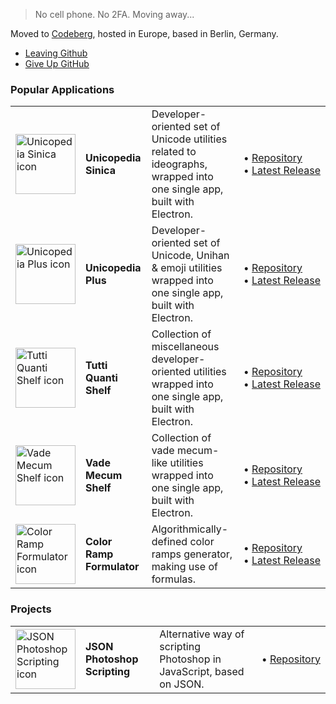 > No cell phone. No 2FA. Moving away...

Moved to [Codeberg](https://codeberg.org/tonton-pixel), hosted in Europe, based in Berlin, Germany.

- [Leaving Github](https://ploum.net/2023-02-22-leaving-github.html)
- [Give Up GitHub](https://sfconservancy.org/GiveUpGitHub/)

### Popular Applications

<table>
  <tr>
    <td><img src="https://codeberg.org/tonton-pixel/unicopedia-sinica/media/branch/master/icons/icon-256.png" width="96px" alt="Unicopedia Sinica icon"></td>
    <td><strong>Unicopedia Sinica</strong></td>
    <td>Developer-oriented set of Unicode utilities related to ideographs, wrapped into one single app, built with Electron.</td>
    <td>
      •&nbsp;<a href="https://codeberg.org/tonton-pixel/unicopedia-sinica">Repository</a>
      <br>
      •&nbsp;<a href="https://codeberg.org/tonton-pixel/unicopedia-sinica/releases/latest">Latest&nbsp;Release</a>
    </td>
  </tr>
  <tr>
    <td><img src="https://codeberg.org/tonton-pixel/unicopedia-plus/media/branch/master/icons/icon-256.png" width="96px" alt="Unicopedia Plus icon"></td>
    <td><strong>Unicopedia Plus</strong></td>
    <td>Developer-oriented set of Unicode, Unihan & emoji utilities wrapped into one single app, built with Electron.</td>
    <td>
      •&nbsp;<a href="https://codeberg.org/tonton-pixel/unicopedia-plus">Repository</a>
      <br>
      •&nbsp;<a href="https://codeberg.org/tonton-pixel/unicopedia-plus/releases/latest">Latest&nbsp;Release</a>
    </td>
  </tr>
  <tr>
    <td><img src="https://codeberg.org/tonton-pixel/tutti-quanti-shelf/media/branch/master/icons/icon-256.png" width="96px" alt="Tutti Quanti Shelf icon"></td>
    <td><strong>Tutti Quanti Shelf</strong></td>
    <td>Collection of miscellaneous developer-oriented utilities wrapped into one single app, built with Electron.</td>
    <td>
      •&nbsp;<a href="https://codeberg.org/tonton-pixel/tutti-quanti-shelf">Repository</a>
      <br>
      •&nbsp;<a href="https://codeberg.org/tonton-pixel/tutti-quanti-shelf/releases/latest">Latest&nbsp;Release</a>
    </td>
  </tr>
  <tr>
    <td><img src="https://codeberg.org/tonton-pixel/vade-mecum-shelf/media/branch/master/icons/icon-256.png" width="96px" alt="Vade Mecum Shelf icon"></td>
    <td><strong>Vade Mecum Shelf</strong></td>
    <td>Collection of vade mecum-like utilities wrapped into one single app, built with Electron.</td>
    <td>
      •&nbsp;<a href="https://codeberg.org/tonton-pixel/vade-mecum-shelf">Repository</a>
      <br>
      •&nbsp;<a href="https://codeberg.org/tonton-pixel/vade-mecum-shelf/releases/latest">Latest&nbsp;Release</a>
    </td>
  </tr>
  <tr>
    <td><img src="https://codeberg.org/tonton-pixel/color-ramp-formulator/media/branch/master/icons/icon-256.png" width="96px" alt="Color Ramp Formulator icon"></td>
    <td><strong>Color Ramp Formulator</strong></td>
    <td>Algorithmically-defined color ramps generator, making use of formulas.</td>
    <td>
      •&nbsp;<a href="https://codeberg.org/tonton-pixel/color-ramp-formulator">Repository</a>
      <br>
      •&nbsp;<a href="https://codeberg.org/tonton-pixel/color-ramp-formulator/releases/latest">Latest&nbsp;Release</a>
    </td>
  </tr>
  </table>

### Projects

<table>
  <tr>
    <td><img src="https://codeberg.org/tonton-pixel/json-photoshop-scripting/media/branch/master/images/json-ps-128.png" width="96px" alt="JSON Photoshop Scripting icon"></td>
    <td><strong>JSON Photoshop Scripting</strong></td>
    <td>Alternative way of scripting Photoshop in JavaScript, based on JSON.</td>
    <td>
      •&nbsp;<a href="https://codeberg.org/tonton-pixel/json-photoshop-scripting">Repository</a>
    </td>
  </tr>
</table>

